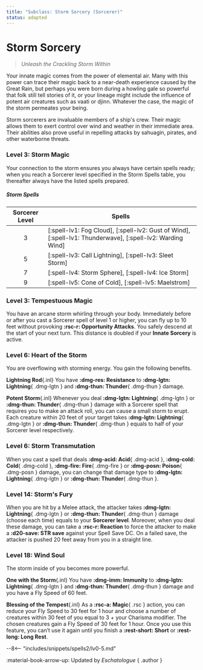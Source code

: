 ```yaml
---
title: "Subclass: Storm Sorcery (Sorcerer)"
status: adapted
---
```


<p style="display:none">
Unleash the Crackling Storm Within
</p>

# Storm Sorcery

> *Unleash the Crackling Storm Within*

Your innate magic comes from the power of elemental air. Many with this power can trace their magic back to a near-death experience caused by the Great Rain, but perhaps you were born during a howling gale so powerful that folk still tell stories of it, or your lineage might include the influence of potent air creatures such as vaati or djinn. Whatever the case, the magic of the storm permeates your being.

Storm sorcerers are invaluable members of a ship's crew. Their magic allows them to exert control over wind and weather in their immediate area. Their abilities also prove useful in repelling attacks by sahuagin, pirates, and other waterborne threats.

### Level 3: Storm Magic

Your connection to the storm ensures you always have certain spells ready; when you reach a Sorcerer level specified in the Storm Spells table, you thereafter always have the listed spells prepared.

##### Storm Spells

| Sorcerer Level | Spells |
|:-:|---|
| 3 | [:spell-lv1: Fog Cloud], [:spell-lv2: Gust of Wind], [:spell-lv1: Thunderwave], [:spell-lv2: Warding Wind] |
| 5 | [:spell-lv3: Call Lightning], [:spell-lv3: Sleet Storm] |
| 7 | [:spell-lv4: Storm Sphere], [:spell-lv4: Ice Storm] |
| 9 | [:spell-lv5: Cone of Cold], [:spell-lv5: Maelstrom] |

### Level 3: Tempestuous Magic

You have an arcane storm whirling through your body. Immediately before or after you cast a Sorcerer spell of level 1 or higher, you can fly up to 10 feet without provoking **:rsc-r: Opportunity Attacks**. You safely descend at the start of your next turn. This distance is doubled if your **Innate Sorcery** is active.

### Level 6: Heart of the Storm

You are overflowing with storming energy. You gain the following benefits.

**Lightning Rod**{.inl} You have **:dmg-res: Resistance** to **:dmg-lgtn: Lightning**{ .dmg-lgtn } and **:dmg-thun: Thunder**{ .dmg-thun } damage.

**Potent Storm**{.inl} Whenever you deal **:dmg-lgtn: Lightning**{ .dmg-lgtn } or **:dmg-thun: Thunder**{ .dmg-thun } damage with a Sorcerer spell that requires you to make an attack roll, you can cause a small storm to erupt. Each creature within 20 feet of your target takes **:dmg-lgtn: Lightning**{ .dmg-lgtn } or **:dmg-thun: Thunder**{ .dmg-thun } equals to half of your Sorcerer level respectively.

### Level 6: Storm Transmutation

When you cast a spell that deals **:dmg-acid: Acid**{ .dmg-acid }, **:dmg-cold: Cold**{ .dmg-cold }, **:dmg-fire: Fire**{ .dmg-fire } or **:dmg-posn: Poison**{ .dmg-posn } damage, you can change that damage type to **:dmg-lgtn: Lightning**{ .dmg-lgtn } or **:dmg-thun: Thunder**{ .dmg-thun }.

### Level 14: Storm's Fury

When you are hit by a Melee attack, the attacker takes **:dmg-lgtn: Lightning**{ .dmg-lgtn } or **:dmg-thun: Thunder**{ .dmg-thun } damage (choose each time) equals to your **Sorcerer level**. Moreover, when you deal these damage, you can take a **:rsc-r: Reaction** to force the attacker to make a **:d20-save: STR save** against your Spell Save DC. On a failed save, the attacker is pushed 20 feet away from you in a straight line.

### Level 18: Wind Soul

The storm inside of you becomes more powerful.

**One with the Storm**{.inl} You have **:dmg-imm: Immunity** to **:dmg-lgtn: Lightning**{ .dmg-lgtn } and **:dmg-thun: Thunder**{ .dmg-thun } damage and you have a Fly Speed of 60 feet.

**Blessing of the Tempest**{.inl} As a **:rsc-a: Magic**{ .rsc } action, you can reduce your Fly Speed to 30 feet for 1 hour and choose a number of creatures within 30 feet of you equal to 3 + your Charisma modifier. The chosen creatures gain a Fly Speed of 30 feet for 1 hour. Once you use this feature, you can’t use it again until you finish a **:rest-short: Short** or **:rest-long: Long Rest**.

--8<-- "includes/snippets/spells2/lv0-5.md"

:material-book-arrow-up: Updated by *Eschatologue*
{ .author }